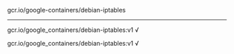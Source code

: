 gcr.io/google-containers/debian-iptables 

----
gcr.io/google_containers/debian-iptables:v1 √

gcr.io/google_containers/debian-iptables:v1 √

